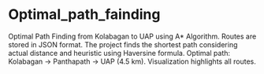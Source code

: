 # Optimal_path_fainding
Optimal Path Finding from Kolabagan to UAP using A* Algorithm. Routes are stored in JSON format. The project finds the shortest path considering actual distance and heuristic using Haversine formula. Optimal path: Kolabagan → Panthapath → UAP (4.5 km). Visualization highlights all routes.
